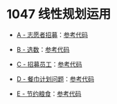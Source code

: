 # 1047 线性规划运用

- [A - 志愿者招募](question/A%20-%20志愿者招募.md)：[参考代码](solution/A.cpp)

- [B - 选数](question/B%20-%20选数.md)：[参考代码](solution/B.cpp)

- [C - 招募员工](question/C%20-%20招募员工.md)：[参考代码](solution/C.cpp)

- [D - 餐巾计划问题](question/D%20-%20餐巾计划问题.md)：[参考代码](solution/D.cpp)

- [E - 节约粮食](question/E%20-%20节约粮食.md)：[参考代码](solution/E.cpp)